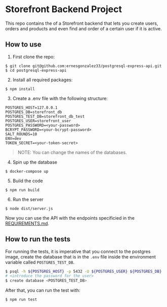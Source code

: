 # Storefront Backend Project

This repo contains the of a Storefront backend that lets you create users, orders and products and even find and order of a certain user if it is active.

## How to use

1. First clone the repo:

```
$ git clone git@github.com:ernesgonzalez33/postgresql-express-api.git
$ cd postgresql-express-api
```

2. Install all required packages:

```
$ npm install
```

3. Create a .env file with the following structure:

```
POSTGRES_HOST=127.0.0.1
POSTGRES_DB=storefront_db
POSTGRES_TEST_DB=storefront_db_test
POSTGRES_USER=storefront_user
POSTGRES_PASSWORD=<your-password>
BCRYPT_PASSWORD=<your-bcrypt-password>
SALT_ROUNDS=10
ENV=dev
TOKEN_SECRET=<your-token-secret>
```

> NOTE: You can change the names of the databases.

4. Spin up the database

```
$ docker-compose up
```

5. Build the code

```
$ npm run build
```

6. Run the server

```
$ node dist/server.js
```

Now you can use the API with the endpoints specificied in the [REQUIREMENTS.md](./REQUIREMENTS.md).

## How to run the tests

For running the tests, it is imperative that you connect to the postgres image, create the database that is in the `.env` file inside the environment variable called `POSTGRES_TEST_DB`.

```bash
$ psql -h ${POSTGRES_HOST} -p 5432 -U ${POSTGRES_USER} ${POSTGRES_DB}
# <introduce the password for the user>
$ create database <POSTGRES_TEST_DB>
```

After that, you can run the test with:

```
$ npm run test
```